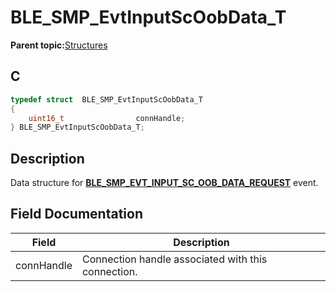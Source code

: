 # BLE\_SMP\_EvtInputScOobData\_T

**Parent topic:**[Structures](GUID-636B185D-E80D-4839-A443-EF1750F1D2B1.md)

## C

```c
typedef struct  BLE_SMP_EvtInputScOobData_T
{
    uint16_t                connHandle;
} BLE_SMP_EvtInputScOobData_T;
```

## Description

Data structure for **[BLE\_SMP\_EVT\_INPUT\_SC\_OOB\_DATA\_REQUEST](GUID-184B99E4-8C26-4312-8593-3EE58F9E842B.md)** event.

## Field Documentation

|Field|Description|
|-----|-----------|
|connHandle|Connection handle associated with this connection.|

